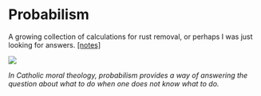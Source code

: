 # Probabilism

A growing collection of calculations for rust removal, or perhaps I was just looking for answers. [[notes]](notes/notes.pdf)

![](img/KU-around-1948.png)

*In Catholic moral theology, probabilism provides a way of answering the question about what to do when one does not know what to do.*
